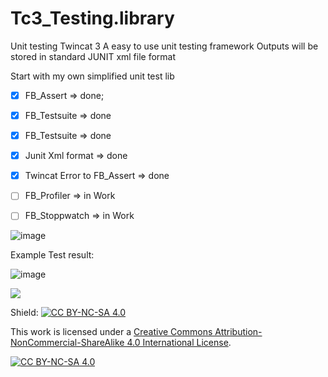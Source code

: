 # Tc3_Testing.library
Unit testing Twincat 3
A easy to use unit testing framework
Outputs will be stored in standard JUNIT xml file format

Start with my own simplified unit test lib

- [x] FB_Assert => done;
- [x] FB_Testsuite => done
- [x] FB_Testsuite => done
- [x] Junit Xml format => done
- [x] Twincat Error to FB_Assert => done
- [ ] FB_Profiler => in Work
- [ ] FB_Stoppwatch => in Work


![image](https://user-images.githubusercontent.com/48495545/224327239-0ac14ea2-1ed5-47e6-90c4-c2653fee89d6.png)


Example Test result:

![image](https://user-images.githubusercontent.com/48495545/224326897-179f3f01-c37b-4a58-bd7c-811189d2363b.png)


<a href="https://www.buymeacoffee.com/9wjvwz24g6b"><img src="https://img.buymeacoffee.com/button-api/?text=Buy me a beer&emoji=🍺&slug=9wjvwz24g6b&button_colour=5F7FFF&font_colour=ffffff&font_family=Cookie&outline_colour=000000&coffee_colour=FFDD00" /></a>



Shield: [![CC BY-NC-SA 4.0][cc-by-nc-sa-shield]][cc-by-nc-sa]

This work is licensed under a
[Creative Commons Attribution-NonCommercial-ShareAlike 4.0 International License][cc-by-nc-sa].

[![CC BY-NC-SA 4.0][cc-by-nc-sa-image]][cc-by-nc-sa]

[cc-by-nc-sa]: http://creativecommons.org/licenses/by-nc-sa/4.0/
[cc-by-nc-sa-image]: https://licensebuttons.net/l/by-nc-sa/4.0/88x31.png
[cc-by-nc-sa-shield]: https://img.shields.io/badge/License-CC%20BY--NC--SA%204.0-lightgrey.svg
